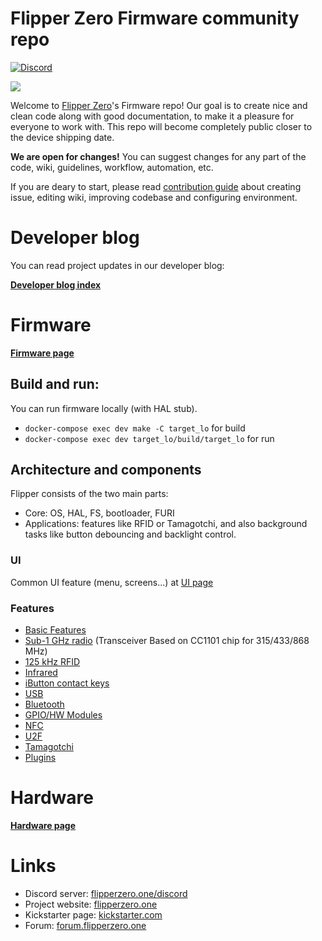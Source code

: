 # Flipper Zero Firmware community repo

[![Discord](https://img.shields.io/discord/740930220399525928.svg?label=&logo=discord&logoColor=ffffff&color=7389D8&labelColor=6A7EC2)](http://flipperzero.one/discord)

![](https://github.com/Flipper-Zero/flipperzero-firmware-community/raw/master/wiki_static/firmware-wiki-header.gif)

Welcome to [Flipper Zero](https://flipperzero.one/zero)'s Firmware repo! Our goal is to create nice and clean code along with good documentation, to make it a pleasure for everyone to work with. This repo will become completely public closer to the device shipping date. 

**We are open for changes!** You can suggest changes for any part of the code, wiki, guidelines, workflow, automation, etc.

If you are deary to start, please read [contribution guide](https://github.com/Flipper-Zero/flipperzero-firmware-community/wiki/Contributing) about creating issue, editing wiki, improving codebase and configuring environment.

# Developer blog

You can read project updates in our developer blog:

**[Developer blog index](https://github.com/Flipper-Zero/flipperzero-firmware-community/wiki/Developer-blog)**

# Firmware

**[Firmware page](https://github.com/Flipper-Zero/flipperzero-firmware-community/wiki/Firmware)**

## Build and run:

You can run firmware locally (with HAL stub).

* `docker-compose exec dev make -C target_lo` for build
* `docker-compose exec dev target_lo/build/target_lo` for run

## Architecture and components

Flipper consists of the two main parts:

* Core: OS, HAL, FS, bootloader, FURI
* Applications: features like RFID or Tamagotchi, and also background tasks like button debouncing and backlight control.

### UI

Common UI feature (menu, screens...) at [UI page](https://github.com/Flipper-Zero/flipperzero-firmware-community/wiki/UI)

### Features

* [Basic Features](https://github.com/Flipper-Zero/flipperzero-firmware-community/wiki/Basic-features)
* [Sub-1 GHz radio](https://github.com/Flipper-Zero/flipperzero-firmware-community/wiki/Sub-1-GHz-radio) (Transceiver Based on CC1101 chip for 315/433/868 MHz)
* [125 kHz RFID](https://github.com/Flipper-Zero/flipperzero-firmware-community/wiki/125-kHz-RFID)
* [Infrared](https://github.com/Flipper-Zero/flipperzero-firmware-community/wiki/Infrared)
* [iButton contact keys](https://github.com/Flipper-Zero/flipperzero-firmware-community/wiki/iButton)
* [USB](https://github.com/Flipper-Zero/flipperzero-firmware-community/wiki/USB)
* [Bluetooth](https://github.com/Flipper-Zero/flipperzero-firmware-community/wiki/Bluetooth)
* [GPIO/HW Modules](https://github.com/Flipper-Zero/flipperzero-firmware-community/wiki/GPIO)
* [NFC](https://github.com/Flipper-Zero/flipperzero-firmware-community/wiki/NFC)
* [U2F](https://github.com/Flipper-Zero/flipperzero-firmware-community/wiki/U2F)
* [Tamagotchi](https://github.com/Flipper-Zero/flipperzero-firmware-community/wiki/Tamagotchi)
* [Plugins](https://github.com/Flipper-Zero/flipperzero-firmware-community/wiki/Plugins)

# Hardware

**[Hardware page](https://github.com/Flipper-Zero/flipperzero-firmware-community/wiki/Hardware)**

# Links

* Discord server: [flipperzero.one/discord](https://flipperzero.one/discord)
* Project website: [flipperzero.one](https://flipperzero.one)
* Kickstarter page: [kickstarter.com](https://www.kickstarter.com/projects/flipper-devices/flipper-zero-tamagochi-for-hackers)
* Forum: [forum.flipperzero.one](https://forum.flipperzero.one/)
